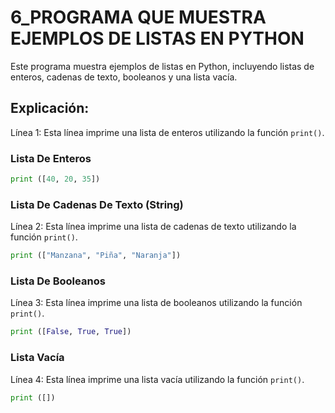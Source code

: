 # 6_PROGRAMA QUE MUESTRA EJEMPLOS DE LISTAS EN PYTHON
Este programa muestra ejemplos de listas en Python, incluyendo listas de enteros, cadenas de texto, booleanos y una lista vacía.

##  Explicación: 
Línea 1: Esta línea imprime una lista de enteros utilizando la función `print()`.

### Lista De Enteros
```python
print ([40, 20, 35])
```
### Lista De Cadenas De Texto (String) 
Línea 2: Esta línea imprime una lista de cadenas de texto utilizando la función `print()`.

```python
print (["Manzana", "Piña", "Naranja"])
```
### Lista De Booleanos
Línea 3: Esta línea imprime una lista de booleanos utilizando la función `print()`.

```python
print ([False, True, True])
```
### Lista Vacía
Línea 4: Esta línea imprime una lista vacía utilizando la función `print()`.

```python
print ([])
```
